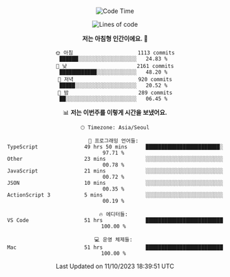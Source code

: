 <div align="center">

<br />

 <!--START_SECTION:waka-->
![Code Time](http://img.shields.io/badge/Code%20Time-1%2C400%20hrs%2038%20mins-blue)

![Lines of code](https://img.shields.io/badge/%EC%A0%80%EB%8A%94%20%EC%97%AC%ED%83%9C%EA%B9%8C%EC%A7%80%20-3.4%20million%20%EC%A4%84%EC%9D%98%20%EC%BD%94%EB%93%9C%EB%A5%BC%20%EC%9E%91%EC%84%B1%ED%96%88%EC%96%B4%EC%9A%94.-blue)

**저는 아침형 인간이에요. 🐤** 

```text
🌞 아침                     1113 commits        ██████░░░░░░░░░░░░░░░░░░░   24.83 % 
🌆 낮　                     2161 commits        ████████████░░░░░░░░░░░░░   48.20 % 
🌃 저녁                     920 commits         █████░░░░░░░░░░░░░░░░░░░░   20.52 % 
🌙 밤　                     289 commits         ██░░░░░░░░░░░░░░░░░░░░░░░   06.45 % 
```


📊 **저는 이번주를 이렇게 시간을 보냈어요.** 

```text
🕑︎ Timezone: Asia/Seoul

💬 프로그래밍 언어들: 
TypeScript               49 hrs 50 mins      ████████████████████████░   97.71 % 
Other                    23 mins             ░░░░░░░░░░░░░░░░░░░░░░░░░   00.78 % 
JavaScript               21 mins             ░░░░░░░░░░░░░░░░░░░░░░░░░   00.72 % 
JSON                     10 mins             ░░░░░░░░░░░░░░░░░░░░░░░░░   00.35 % 
ActionScript 3           5 mins              ░░░░░░░░░░░░░░░░░░░░░░░░░   00.19 % 

🔥 에디터들: 
VS Code                  51 hrs              █████████████████████████   100.00 % 

💻 운영 체제들: 
Mac                      51 hrs              █████████████████████████   100.00 % 
```


 Last Updated on 11/10/2023 18:39:51 UTC
<!--END_SECTION:waka-->

</div>
